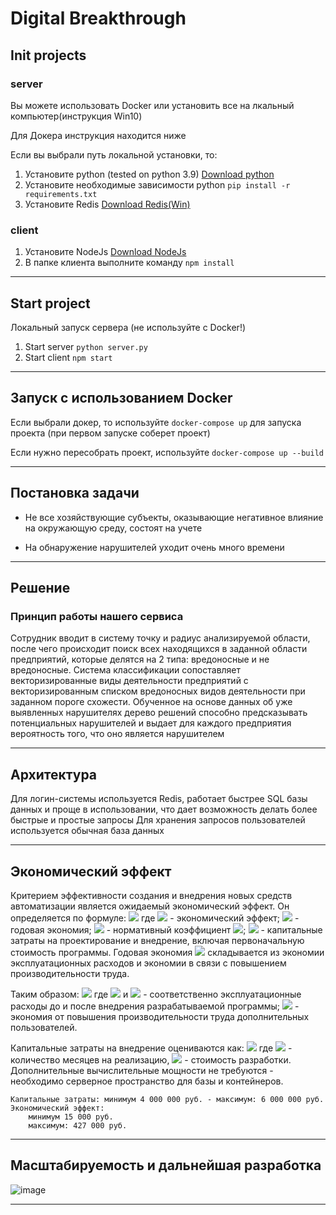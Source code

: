# Digital Breakthrough

## Init projects
### server
Вы можете использовать Docker или установить все на лкальный компьютер(инструкция Win10)

Для Докера инструкция находится ниже

Если вы выбрали путь локальной установки, то:
1. Установите python (tested on python 3.9) [Download python](https://www.python.org/downloads/)
2. Установите необходимые зависимости python ``` pip install -r requirements.txt ```
3. Установите Redis [Download Redis(Win)](https://github.com/microsoftarchive/redis/releases/tag/win-3.0.504)

### client
1. Установите NodeJs [Download NodeJs](https://nodejs.org/en/)
2. В папке клиента выполните команду ``` npm install ```
____

## Start project
Локальный запуск сервера (не используйте с Docker!)
1. Start server ``` python server.py ```
2. Start client ``` npm start ```
____

## Запуск с использованием Docker
Если выбрали докер, то используйте ``` docker-compose up ``` для запуска проекта (при первом запуске соберет проект)

Если нужно пересобрать проект, используйте ``` docker-compose up --build ```
____

## Постановка задачи
- Не все хозяйствующие субъекты, оказывающие негативное влияние 
на окружающую среду, состоят на учете

- На обнаружение нарушителей уходит очень много времени
____

## Решение
### Принцип работы нашего сервиса 
Сотрудник вводит в систему точку и радиус анализируемой области, после чего происходит поиск всех находящихся в заданной области предприятий, которые делятся на 2 типа: вредоносные и не вредоносные.
Система классификации сопоставляет векторизированные виды деятельности предприятий с векторизированным списком вредоносных видов деятельности при заданном пороге схожести.
Обученное на основе данных об уже выявленных нарушителях дерево решений способно предсказывать потенциальных нарушителей и выдает для каждого предприятия вероятность того, что оно является нарушителем

____

## Архитектура
Для логин-системы используется Redis, работает быстрее SQL базы данных и проще в использовании, что дает возможность делать более быстрые и простые запросы
Для хранения запросов пользователей используется обычная база данных


____



## Экономический эффект
Критерием эффективности создания и внедрения новых средств автоматизации является ожидаемый экономический эффект. 
Он определяется по формуле:
<img src="https://render.githubusercontent.com/render/math?math=E%3DE_p-E_n\times%20K_p,">
где <img src="https://render.githubusercontent.com/render/math?math=E"> - экономический эффект; <img src="https://render.githubusercontent.com/render/math?math=E_p"> - годовая экономия; <img src="https://render.githubusercontent.com/render/math?math=E_n"> - нормативный коэффициент <img src="https://render.githubusercontent.com/render/math?math=(E_n=[0.05...0.2])">; <img src="https://render.githubusercontent.com/render/math?math=\K_p"> - капитальные затраты на проектирование и внедрение, включая первоначальную стоимость программы. Годовая экономия <img src="https://render.githubusercontent.com/render/math?math=E_p"> складывается из экономии эксплуатационных расходов и экономии в связи с повышением производительности труда. 

Таким образом:
<img src="https://render.githubusercontent.com/render/math?math=E_p=(P_1-P_2)%2B \delta P_p">
где <img src="https://render.githubusercontent.com/render/math?math=P_1"> и <img src="https://render.githubusercontent.com/render/math?math=P_2"> - соответственно эксплуатационные расходы до и после внедрения разрабатываемой программы; <img src="https://render.githubusercontent.com/render/math?math=\delta P_p"> - экономия от повышения производительности труда дополнительных пользователей.


Капитальные затраты на внедрение оцениваются как:
<img src="https://render.githubusercontent.com/render/math?math=K = M \times 10^6,">
где <img src="https://render.githubusercontent.com/render/math?math=M"> - количество месяцев на реализацию, <img src="https://render.githubusercontent.com/render/math?math=10^6"> - стоимость разработки. 
Дополнительные вычислительные мощности не требуются - необходимо серверное пространство для базы и контейнеров.
```
Капитальные затраты: минимум 4 000 000 руб. - максимум: 6 000 000 руб.
Экономический эффект:
	минимум 15 000 руб.
	максимум: 427 000 руб.
```


____



## Масштабируемость и дальнейшая разработка
![image](https://user-images.githubusercontent.com/65250473/141682074-d30f895c-e1f9-49bc-99d3-90a27fa1743f.png)

____


